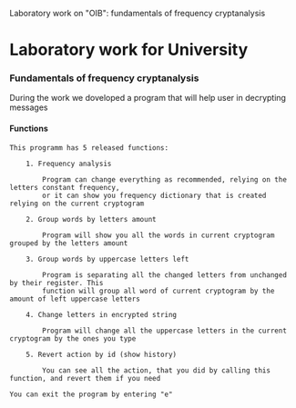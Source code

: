 Laboratory work on "OIB": fundamentals of frequency cryptanalysis
# Laboratory work for University

### Fundamentals of frequency cryptanalysis

During the work we doveloped a program that will help user in decrypting messages

#### Functions

    This programm has 5 released functions:
        
        1. Frequency analysis

            Program can change everything as recommended, relying on the letters constant frequency,
            or it can show you frequency dictionary that is created relying on the current cryptogram

        2. Group words by letters amount

            Program will show you all the words in current cryptogram grouped by the letters amount

        3. Group words by uppercase letters left

            Program is separating all the changed letters from unchanged by their register. This 
            function will group all word of current cryptogram by the amount of left uppercase letters 

        4. Change letters in encrypted string

            Program will change all the uppercase letters in the current cryptogram by the ones you type

        5. Revert action by id (show history)

            You can see all the action, that you did by calling this function, and revert them if you need
        
    You can exit the program by entering "e"
